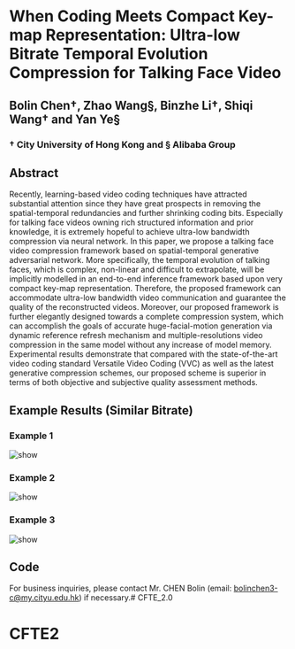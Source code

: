 # When Coding Meets Compact Key-map Representation: Ultra-low Bitrate Temporal Evolution Compression for Talking Face Video

## Bolin Chen&dagger;, Zhao Wang&sect;, Binzhe Li&dagger;, Shiqi Wang&dagger; and Yan Ye&sect;

### &dagger; City University of Hong Kong and &sect; Alibaba Group

## Abstract

Recently, learning-based video coding techniques have attracted substantial attention since they have great prospects in removing the spatial-temporal redundancies and further shrinking coding bits. Especially for talking face videos owning rich structured information and prior knowledge, it is extremely hopeful to achieve ultra-low bandwidth compression via neural network. In this paper, we propose a talking face video compression framework based on spatial-temporal generative adversarial network. More specifically, the temporal evolution of talking faces, which is complex, non-linear and difficult to extrapolate, will be implicitly modelled in an end-to-end inference framework based upon very compact key-map representation. Therefore, the proposed framework can accommodate ultra-low bandwidth video communication and guarantee the quality of the reconstructed videos. Moreover, our proposed framework is further elegantly designed towards a complete compression system, which can accomplish the goals of accurate huge-facial-motion generation via dynamic reference refresh mechanism and multiple-resolutions video compression in the same model without any increase of model memory. Experimental results demonstrate that compared with the state-of-the-art video coding standard Versatile Video Coding (VVC) as well as the latest generative compression schemes, our proposed scheme is superior in terms of both objective and subjective quality assessment methods.  

## Example Results (Similar Bitrate)

### Example 1

![show](https://github.com/Berlin0610/CFTE2.0/video/1.gif) 


### Example 2

![show](https://github.com/Berlin0610/CFTE2.0/video/2.gif) 


### Example 3

![show](https://github.com/Berlin0610/CFTE2.0/video/3.gif) 


## Code

For business inquiries, please contact Mr. CHEN Bolin (email: bolinchen3-c@my.cityu.edu.hk) if necessary.# CFTE_2.0
# CFTE2
